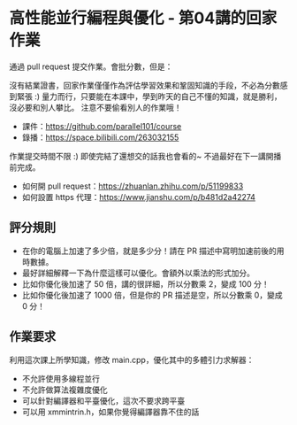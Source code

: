 # 高性能並行編程與優化 - 第04講的回家作業

通過 pull request 提交作業。會批分數，但是：

沒有結業證書，回家作業僅僅作為評估學習效果和鞏固知識的手段，不必為分數感到緊張 :)
量力而行，只要能在本課中，學到昨天的自己不懂的知識，就是勝利，沒必要和別人攀比。
注意不要偷看別人的作業哦！

- 課件：https://github.com/parallel101/course
- 錄播：https://space.bilibili.com/263032155

作業提交時間不限 :) 即使完結了還想交的話我也會看的~ 不過最好在下一講開播前完成。

- 如何開 pull request：https://zhuanlan.zhihu.com/p/51199833
- 如何設置 https 代理：https://www.jianshu.com/p/b481d2a42274

## 評分規則

- 在你的電腦上加速了多少倍，就是多少分！請在 PR 描述中寫明加速前後的用時數據。
- 最好詳細解釋一下為什麼這樣可以優化。會額外以乘法的形式加分。
- 比如你優化後加速了 50 倍，講的很詳細，所以分數乘 2，變成 100 分！
- 比如你優化後加速了 1000 倍，但是你的 PR 描述是空，所以分數乘 0，變成 0 分！

## 作業要求

利用這次課上所學知識，修改 main.cpp，優化其中的多體引力求解器：

- 不允許使用多線程並行
- 不允許做算法複雜度優化
- 可以針對編譯器和平臺優化，這次不要求跨平臺
- 可以用 xmmintrin.h，如果你覺得編譯器靠不住的話

